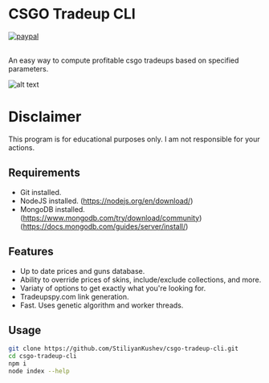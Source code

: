 # CSGO Tradeup CLI
[![paypal](https://www.paypalobjects.com/en_US/i/btn/btn_donateCC_LG.gif)](https://www.paypal.com/donate/?hosted_button_id=GXK6UYPH5SK5C)

\
An easy way to compute profitable csgo tradeups
based on specified parameters.

![alt text](https://i.imgur.com/E6Hg2kM.gif)


# Disclaimer
This program is for educational purposes only. I am not responsible for your actions.

## Requirements
- Git installed.
- NodeJS installed. (https://nodejs.org/en/download/)
- MongoDB installed. (https://www.mongodb.com/try/download/community) (https://docs.mongodb.com/guides/server/install/)

## Features
- Up to date prices and guns database.
- Ability to override prices of skins, include/exclude collections, and more.
- Variaty of options to get exactly what you're looking for.
- Tradeupspy.com link generation.
- Fast. Uses genetic algorithm and worker threads.

## Usage
```sh
git clone https://github.com/StiliyanKushev/csgo-tradeup-cli.git
cd csgo-tradeup-cli
npm i
node index --help
```
